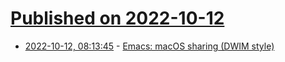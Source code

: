 # [Published on 2022-10-12](index.md)

* [2022-10-12, 08:13:45](https://lobste.rs/s/qga1px/emacs_macos_sharing_dwim_style) - [Emacs: macOS sharing (DWIM style)](https://xenodium.com/emacs-macos-share-from-dired-dwim-style/)
